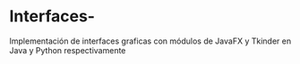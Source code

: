 # Interfaces-
Implementación de interfaces graficas con módulos de JavaFX y Tkinder en Java y Python respectivamente 

